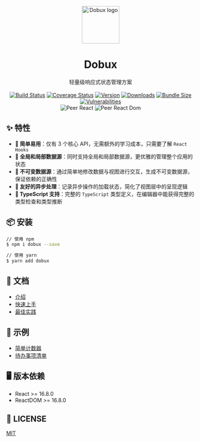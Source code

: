 <p align="center"><a href="https://kcfe.github.io/dobux/" target="_blank" rel="noopener noreferrer"><img width="100" src="https://static.yximgs.com/udata/pkg/ks-ad-fe/kcfe/dobux-simple-logo.png" alt="Dobux logo"></a></p>

<h1 align="center">Dobux</h1>

<p align="center">
  轻量级响应式状态管理方案
  <br><br>
  <a href="https://travis-ci.com/kcfe/dobux"><img src="https://travis-ci.com/kcfe/dobux.svg?branch=main" alt="Build Status"></a>
  <a href="https://codecov.io/gh/kcfe/dobux"><img src="https://codecov.io/gh/kcfe/dobux/branch/main/graph/badge.svg" alt="Coverage Status"></a>
  <a href="https://www.npmjs.com/package/dobux"><img src="https://img.shields.io/npm/v/dobux" alt="Version"></a>
  <a href="https://www.npmjs.com/package/dobux"><img src="https://img.shields.io/npm/dm/dobux" alt="Downloads"></a>
  <a href="https://img.shields.io/bundlephobia/minzip/dobux"><img src="https://img.shields.io/bundlephobia/minzip/dobux" alt="Bundle Size"></a>
  <a href="https://github.com/kcfe/dobux/"><img src="https://img.shields.io/snyk/vulnerabilities/npm/dobux" alt="Vulnerabilities"></a>
  <br>
  <img src="https://img.shields.io/npm/dependency-version/dobux/peer/react" alt="Peer React">
  <img src="https://img.shields.io/npm/dependency-version/dobux/peer/react-dom" alt="Peer React Dom">
</p>

## ✨ 特性

- **🎉 简单易用**：仅有 3 个核心 API，无需额外的学习成本，只需要了解 `React Hooks`
- **🌲 全局和局部数据源**：同时支持全局和局部数据源，更优雅的管理整个应用的状态
- **🚀 不可变数据源**：通过简单地修改数据与视图进行交互，生成不可变数据源，保证依赖的正确性
- **🍳 友好的异步处理**：记录异步操作的加载状态，简化了视图层中的呈现逻辑
- **🍬 TypeScript 支持**：完整的 `TypeScript` 类型定义，在编辑器中能获得完整的类型检查和类型推断

## 📦 安装

```bash
// 使用 npm
$ npm i dobux --save

// 使用 yarn
$ yarn add dobux
```

## 🔨 文档

- [介绍](https://kcfe.github.io/dobux/guide)
- [快速上手](https://kcfe.github.io/dobux/guide/getting-started)
- [最佳实践](https://kcfe.github.io/dobux/guide/best-practice)

## 🔗 示例

- [简单计数器](https://kcfe.github.io/dobux/guide/examples#简单的计数器)
- [待办事项清单](https://kcfe.github.io/dobux/guide/examples#待办事项清单)

## 🖥 版本依赖

- React >= 16.8.0
- ReactDOM >= 16.8.0

## 📄 LICENSE

[MIT](https://github.com/kcfe/dobux/blob/main/LICENSE)
